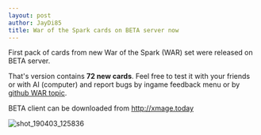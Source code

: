 ```yaml
---
layout: post
author: JayDi85
title: War of the Spark cards on BETA server now
---
```

First pack of cards from new War of the Spark (WAR) set were released on BETA server.

That's version contains <b>72 new cards</b>. Feel free to test it with your friends or with AI (computer) and report bugs by ingame feedback menu or by <a href="https://github.com/magefree/mage/issues/5662">github WAR topic</a>.


BETA client can be downloaded from <a href="http://xmage.today">http://xmage.today</a>

![shot_190403_125836](https://user-images.githubusercontent.com/8344157/55466844-121f8880-5611-11e9-8382-afdb662d4035.png)